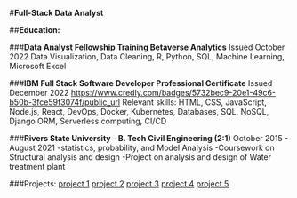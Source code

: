 #__Full-Stack Data Analyst__


##__Education:__

###__Data Analyst Fellowship Training Betaverse Analytics__
Issued October 2022
Data Visualization, Data Cleaning, R, Python, SQL, Machine Learning, Microsoft Excel


###__IBM Full Stack Software Developer Professional Certificate__
Issued December 2022
https://www.credly.com/badges/5732bec9-20e1-49c6-b50b-3fce59f3074f/public_url
Relevant skills: HTML, CSS, JavaScript,  Node.js, React,  DevOps, Docker, Kubernetes,  Databases, SQL, NoSQL, Django ORM, Serverless computing, CI/CD

###__Rivers State University  - B. Tech Civil Engineering (2:1)__
October 2015 - August 2021
-statistics, probability, and Model Analysis
-Coursework on Structural analysis and design
-Project on analysis and design of Water treatment plant



###Projects:
[project 1](https://github.com/Kreeeva/final-cloud-app-with-database.git)
[project 2](https://github.com/Kreeeva/simple-jupyter-note-book.git)
[project 3](https://github.com/Kreeeva/cazgi-IBM-Watson-NLU-Project.git)
[project 4]()
[project 5]()
